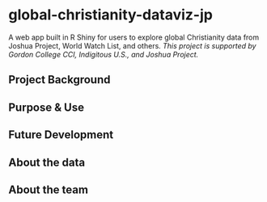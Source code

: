 # global-christianity-dataviz-jp
A web app built in R Shiny for users to explore global Christianity data from Joshua Project, World Watch List, and others.
*This project is supported by Gordon College CCI, Indigitous U.S., and Joshua Project.*

## Project Background

## Purpose & Use

## Future Development

## About the data

## About the team

